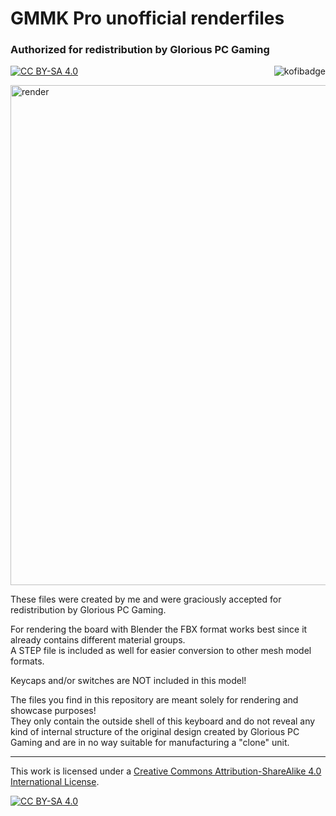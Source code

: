 # GMMK Pro unofficial renderfiles
### Authorized for redistribution by Glorious PC Gaming

[![CC BY-SA 4.0][cc-by-sa-shield]][cc-by-sa]
<a href="https://ko-fi.com/kb_elmo"><img src="https://i.imgur.com/9T0bvqO.png" alt="kofibadge" align="right"/></a>

<img src="https://i.imgur.com/Kv4qXFP.png" alt="render" width="800"/>

These files were created by me and were graciously accepted for redistribution by Glorious PC Gaming.

For rendering the board with Blender the FBX format works best since it already contains different material groups.  
A STEP file is included as well for easier conversion to other mesh model formats.

Keycaps and/or switches are NOT included in this model!

The files you find in this repository are meant solely for rendering and showcase purposes!  
They only contain the outside shell of this keyboard and do not reveal any kind of internal structure of the original design created by Glorious PC Gaming and are in no way suitable for manufacturing a "clone" unit.

---

This work is licensed under a
[Creative Commons Attribution-ShareAlike 4.0 International License][cc-by-sa].

[![CC BY-SA 4.0][cc-by-sa-image]][cc-by-sa]

[cc-by-sa]: http://creativecommons.org/licenses/by-sa/4.0/
[cc-by-sa-image]: https://licensebuttons.net/l/by-sa/4.0/88x31.png
[cc-by-sa-shield]: https://img.shields.io/badge/License-CC%20BY--SA%204.0-lightgrey.svg
